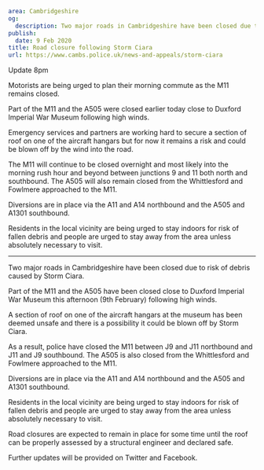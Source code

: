 ```yaml
area: Cambridgeshire
og:
  description: Two major roads in Cambridgeshire have been closed due to risk of debris caused by Storm Ciara.
publish:
  date: 9 Feb 2020
title: Road closure following Storm Ciara
url: https://www.cambs.police.uk/news-and-appeals/storm-ciara
```

Update 8pm

Motorists are being urged to plan their morning commute as the M11 remains closed.

Part of the M11 and the A505 were closed earlier today close to Duxford Imperial War Museum following high winds.

Emergency services and partners are working hard to secure a section of roof on one of the aircraft hangars but for now it remains a risk and could be blown off by the wind into the road.

The M11 will continue to be closed overnight and most likely into the morning rush hour and beyond between junctions 9 and 11 both north and southbound. The A505 will also remain closed from the Whittlesford and Fowlmere approached to the M11.

Diversions are in place via the A11 and A14 northbound and the A505 and A1301 southbound.

Residents in the local vicinity are being urged to stay indoors for risk of fallen debris and people are urged to stay away from the area unless absolutely necessary to visit.

***

Two major roads in Cambridgeshire have been closed due to risk of debris caused by Storm Ciara.

Part of the M11 and the A505 have been closed close to Duxford Imperial War Museum this afternoon (9th February) following high winds.

A section of roof on one of the aircraft hangars at the museum has been deemed unsafe and there is a possibility it could be blown off by Storm Ciara.

As a result, police have closed the M11 between J9 and J11 northbound and J11 and J9 southbound. The A505 is also closed from the Whittlesford and Fowlmere approached to the M11.

Diversions are in place via the A11 and A14 northbound and the A505 and A1301 southbound.

Residents in the local vicinity are being urged to stay indoors for risk of fallen debris and people are urged to stay away from the area unless absolutely necessary to visit.

Road closures are expected to remain in place for some time until the roof can be properly assessed by a structural engineer and declared safe.

Further updates will be provided on Twitter and Facebook.
